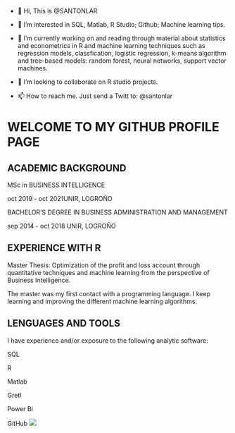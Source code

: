 - 👋 Hi, This is @SANTONLAR

- 👀 I’m interested in SQL, Matlab, R Studio; Github; Machine learning tips.

- 🌱 I’m currently working on and reading through material about statistics and econometrics in R and  machine learning techniques
such as regression models, classfication, logistic regression, k-means algorithm and
tree-based models: random forest, neural networks, support vector machines.

- 💞️ I’m looking to collaborate on R studio projects. 

- 📫 How to reach me. Just send a Twitt to: @santonlar

<!---it
SANTONLA/SANTONLA is a ✨ special ✨ repository because its `README.md` (this file) appears on your GitHub profile.
You can click the Preview link to take a look at your changes.
--->
# WELCOME TO MY GITHUB PROFILE PAGE

## ACADEMIC BACKGROUND

MSc in BUSINESS INTELLIGENCE

oct 2019 - oct 2021UNIR, LOGROÑO

BACHELOR’S DEGREE IN BUSINESS ADMINISTRATION AND MANAGEMENT

sep 2014 - oct 2018 UNIR, LOGROÑO


## EXPERIENCE WITH R

Master Thesis: Optimization of the profit and loss account through quantitative techniques and machine learning from the perspective of Business Intelligence.

The master was my first contact with a programming language. I keep learning and improving the different machine learning algorithms.

## LENGUAGES AND TOOLS
I have experience and/or exposure to the following analytic software:

SQL

R

Matlab

Gretl

Power Bi

GitHub 
<img src="{[https://img.shields.io/badge/Wordpress-21759B?style=for-the-badge&logo=wordpress&logoColor=white]}" />




